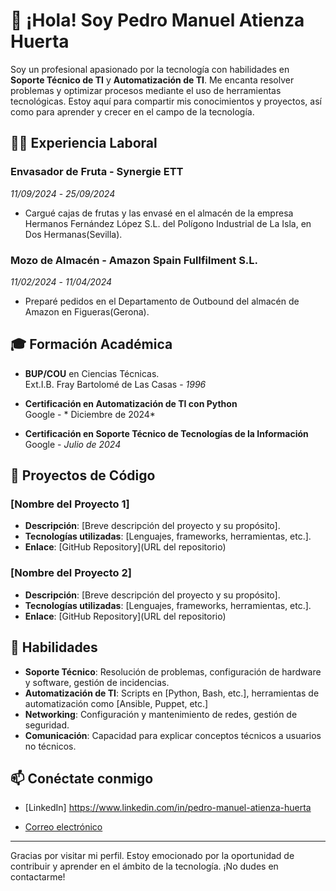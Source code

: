 


# 👋 ¡Hola! Soy Pedro Manuel Atienza Huerta

Soy un profesional apasionado por la tecnología con habilidades en **Soporte Técnico de TI** y **Automatización de TI**.
Me encanta resolver problemas y optimizar procesos mediante el uso de herramientas tecnológicas.
Estoy aquí para compartir mis conocimientos y proyectos, así como para aprender y crecer en el campo de la tecnología.

## 🧑‍💻 Experiencia Laboral

### Envasador de Fruta - Synergie ETT
*11/09/2024* - *25/09/2024*
- Cargué cajas de frutas y las envasé en el almacén de la empresa Hermanos Fernández López S.L. del Polígono Industrial de La Isla, en Dos Hermanas(Sevilla).  


### Mozo de Almacén - Amazon Spain Fullfilment S.L.
*11/02/2024* - *11/04/2024*
- Preparé pedidos en el Departamento de Outbound del almacén de Amazon en Figueras(Gerona). 



## 🎓 Formación Académica

- **BUP/COU** en Ciencias Técnicas.  
  Ext.I.B. Fray Bartolomé de Las Casas - *1996*

- **Certificación en Automatización de TI con Python**  
  Google - * Diciembre de 2024*
 - **Certificación en Soporte Técnico de Tecnologías de la Información**  
  Google - *Julio de 2024* 

## 🔧 Proyectos de Código

### [Nombre del Proyecto 1]
- **Descripción**: [Breve descripción del proyecto y su propósito].
- **Tecnologías utilizadas**: [Lenguajes, frameworks, herramientas, etc.].
- **Enlace**: [GitHub Repository](URL del repositorio)

### [Nombre del Proyecto 2]
- **Descripción**: [Breve descripción del proyecto y su propósito].
- **Tecnologías utilizadas**: [Lenguajes, frameworks, herramientas, etc.].
- **Enlace**: [GitHub Repository](URL del repositorio)

## 🌟 Habilidades

- **Soporte Técnico**: Resolución de problemas, configuración de hardware y software, gestión de incidencias.
- **Automatización de TI**: Scripts en [Python, Bash, etc.], herramientas de automatización como [Ansible, Puppet, etc.]
- **Networking**: Configuración y mantenimiento de redes, gestión de seguridad.
- **Comunicación**: Capacidad para explicar conceptos técnicos a usuarios no técnicos.

## 📫 Conéctate conmigo

- [LinkedIn] https://www.linkedin.com/in/pedro-manuel-atienza-huerta

- [Correo electrónico](mailto:pedromanuelatienzahuerta@gmail.com)

---

Gracias por visitar mi perfil. Estoy emocionado por la oportunidad de contribuir y aprender en el ámbito de la tecnología. ¡No dudes en contactarme!

<!---
PedroManuelAtienzaHuerta/PedroManuelAtienzaHuerta is a ✨ special ✨ repository because its `README.md` (this file) appears on your GitHub profile.
You can click the Preview link to take a look at your changes.
--->
